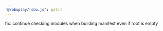 ```yaml
---
'@roboplay/robo.js': patch
---
```


fix: continue checking modules when building manifest even if root is empty
